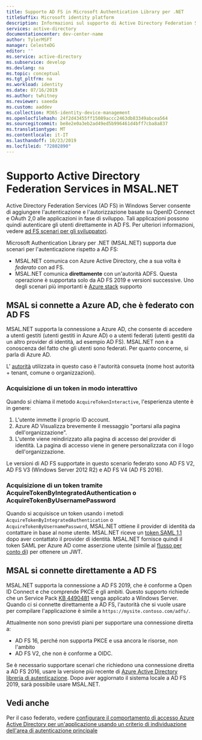 ```yaml
---
title: Supporto AD FS in Microsoft Authentication Library per .NET
titleSuffix: Microsoft identity platform
description: Informazioni sul supporto di Active Directory Federation Services (AD FS) in Microsoft Authentication Library per .NET (MSAL.NET).
services: active-directory
documentationcenter: dev-center-name
author: TylerMSFT
manager: CelesteDG
editor: ''
ms.service: active-directory
ms.subservice: develop
ms.devlang: na
ms.topic: conceptual
ms.tgt_pltfrm: na
ms.workload: identity
ms.date: 07/16/2019
ms.author: twhitney
ms.reviewer: saeeda
ms.custom: aaddev
ms.collection: M365-identity-device-management
ms.openlocfilehash: 24f2d43455ff15089accc2463db83349abcea564
ms.sourcegitcommit: be8e2e0a3eb2ad49ed5b996461d4bff7cba8a837
ms.translationtype: MT
ms.contentlocale: it-IT
ms.lasthandoff: 10/23/2019
ms.locfileid: "72802890"
---
```

# <a name="active-directory-federation-services-support-in-msalnet"></a>Supporto Active Directory Federation Services in MSAL.NET
Active Directory Federation Services (AD FS) in Windows Server consente di aggiungere l'autenticazione e l'autorizzazione basate su OpenID Connect e OAuth 2,0 alle applicazioni in fase di sviluppo. Tali applicazioni possono quindi autenticare gli utenti direttamente in AD FS. Per ulteriori informazioni, vedere [ad FS scenari per gli sviluppatori](/windows-server/identity/ad-fs/overview/ad-fs-scenarios-for-developers).

Microsoft Authentication Library per .NET (MSAL.NET) supporta due scenari per l'autenticazione rispetto a AD FS:

- MSAL.NET comunica con Azure Active Directory, che a sua volta è *federato* con ad FS.
- MSAL.NET comunica **direttamente** con un'autorità ADFS. Questa operazione è supportata solo da AD FS 2019 e versioni successive. Uno degli scenari più importanti è [Azure stack](https://azure.microsoft.com/overview/azure-stack/) supporto


## <a name="msal-connects-to-azure-ad-which-is-federated-with-ad-fs"></a>MSAL si connette a Azure AD, che è federato con AD FS
MSAL.NET supporta la connessione a Azure AD, che consente di accedere a utenti gestiti (utenti gestiti in Azure AD) o a utenti federati (utenti gestiti da un altro provider di identità, ad esempio AD FS). MSAL.NET non è a conoscenza del fatto che gli utenti sono federati. Per quanto concerne, si parla di Azure AD.

L' [autorità](msal-client-application-configuration.md#authority) utilizzata in questo caso è l'autorità consueta (nome host autorità + tenant, comune o organizzazioni).

### <a name="acquiring-a-token-interactively"></a>Acquisizione di un token in modo interattivo
Quando si chiama il metodo `AcquireTokenInteractive`, l'esperienza utente è in genere:

1. L'utente immette il proprio ID account.
2. Azure AD Visualizza brevemente il messaggio "portarsi alla pagina dell'organizzazione".
3. L'utente viene reindirizzato alla pagina di accesso del provider di identità. La pagina di accesso viene in genere personalizzata con il logo dell'organizzazione.

Le versioni di AD FS supportate in questo scenario federato sono AD FS V2, AD FS V3 (Windows Server 2012 R2) e AD FS V4 (AD FS 2016).

### <a name="acquiring-a-token-using-acquiretokenbyintegratedauthentication-or-acquiretokenbyusernamepassword"></a>Acquisizione di un token tramite AcquireTokenByIntegratedAuthentication o AcquireTokenByUsernamePassword
Quando si acquisisce un token usando i metodi `AcquireTokenByIntegratedAuthentication` o `AcquireTokenByUsernamePassword`, MSAL.NET ottiene il provider di identità da contattare in base al nome utente.  MSAL.NET riceve un [token SAML 1,1](reference-saml-tokens.md) dopo aver contattato il provider di identità.  MSAL.NET fornisce quindi il token SAML per Azure AD come asserzione utente (simile al [flusso per conto di](msal-authentication-flows.md#on-behalf-of)) per ottenere un JWT.

## <a name="msal-connects-directly-to-ad-fs"></a>MSAL si connette direttamente a AD FS
MSAL.NET supporta la connessione a AD FS 2019, che è conforme a Open ID Connect e che comprende PKCE e gli ambiti. Questo supporto richiede che un Service Pack [KB 4490481](https://support.microsoft.com/en-us/help/4490481/windows-10-update-kb4490481) venga applicato a Windows Server. Quando ci si connette direttamente a AD FS, l'autorità che si vuole usare per compilare l'applicazione è simile a `https://mysite.contoso.com/adfs/`.

Attualmente non sono previsti piani per supportare una connessione diretta a:

- AD FS 16, perché non supporta PKCE e usa ancora le risorse, non l'ambito
- AD FS V2, che non è conforme a OIDC.

 Se è necessario supportare scenari che richiedono una connessione diretta a AD FS 2016, usare la versione più recente di [Azure Active Directory libreria di autenticazione](active-directory-authentication-libraries.md#microsoft-supported-client-libraries). Dopo aver aggiornato il sistema locale a AD FS 2019, sarà possibile usare MSAL.NET.

## <a name="see-also"></a>Vedi anche

Per il caso federato, vedere [configurare il comportamento di accesso Azure Active Directory per un'applicazione usando un criterio di individuazione dell'area di autenticazione principale](https://docs.microsoft.com/azure/active-directory/manage-apps/configure-authentication-for-federated-users-portal)

